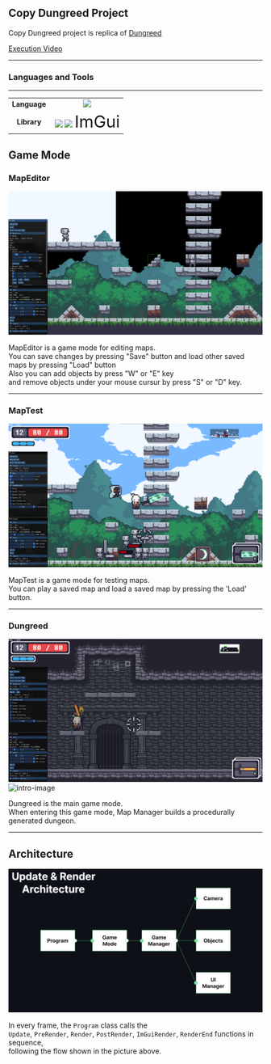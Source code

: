<h2>Copy Dungreed Project</h2>

Copy Dungreed  project is replica of [Dungreed](https://store.steampowered.com/app/753420/Dungreed/)  

[Execution Video](https://youtu.be/sR7eDG6EoLE)

---

<h3>Languages and Tools</h3>

---

<table align="center">
    <tr align="center">
        <td style="font-weight: bold; padding-right: 10px; vertical-align: center;">
            Language
        </td>
        <td>
        <img height="40" src="https://upload.wikimedia.org/wikipedia/commons/thumb/1/18/ISO_C%2B%2B_Logo.svg/306px-ISO_C%2B%2B_Logo.svg.png?20170928190710"/>        
        </td>
    </tr>
        <tr align="center">
        <td style="font-weight: bold; padding-right: 10px; vertical-align: center;">
        Library
        </td>
        <td>
        <img height="40" src="https://upload.wikimedia.org/wikipedia/commons/3/3f/Microsoft-DirectX-11-Logo-wordmark.svg"/>
        <img height="40" src="https://static.wikia.nocookie.net/logopedia/images/d/d9/Fmod.svg/revision/latest?cb=20170224163214"/>            
        <span style="font-size: 33px">ImGui</span>
        </td>
    </tr>
</table>

<h2>Game Mode</h2>

<h3>MapEditor</h3>

![intro-image](./README/MapEditor.png)

MapEditor is a game mode for editing maps.   
You can save changes by pressing "Save" button and load other saved maps  by pressing "Load" button  
Also you can add objects by press "W" or "E" key   
and remove objects under your mouse cursur by press "S" or "D" key.

---

<h3>MapTest</h3>

![intro-image](./README/MapTest.png)

MapTest is a game mode for testing maps.   
You can play a saved map and load a saved map by pressing the 'Load' button.

---

<h3>Dungreed</h3>

![intro-image](./README/Dungreed.png)
![intro-image](./README/Dungeon.png)

Dungreed is the main game mode.   
When entering this game mode, Map Manager builds a procedurally generated dungeon.

---

<h2>Architecture</h2>

![intro-image](./README/Architecture.png)

In every frame, the `Program` class calls the   
`Update`, `PreRender`, `Render`, `PostRender`, `ImGuiRender`, `RenderEnd` functions in sequence,   
following the flow shown in the picture above.
